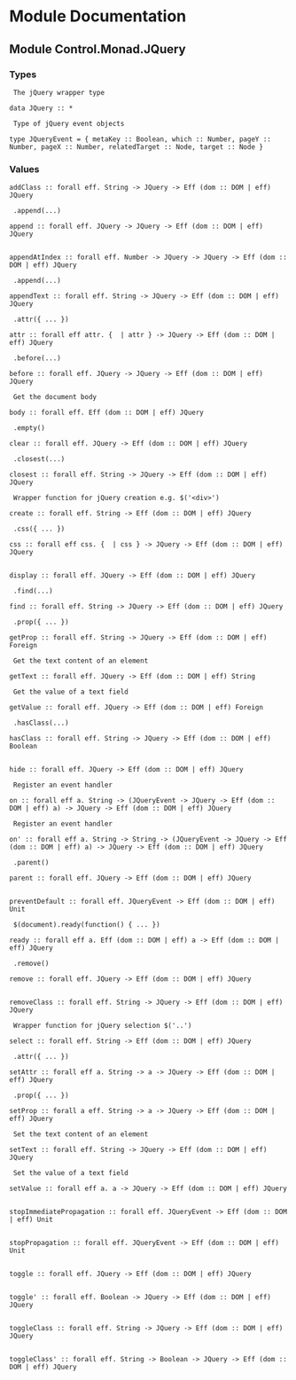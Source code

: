 # Module Documentation

## Module Control.Monad.JQuery

### Types

     The jQuery wrapper type

    data JQuery :: *

     Type of jQuery event objects

    type JQueryEvent = { metaKey :: Boolean, which :: Number, pageY :: Number, pageX :: Number, relatedTarget :: Node, target :: Node }


### Values


    addClass :: forall eff. String -> JQuery -> Eff (dom :: DOM | eff) JQuery

     .append(...)

    append :: forall eff. JQuery -> JQuery -> Eff (dom :: DOM | eff) JQuery


    appendAtIndex :: forall eff. Number -> JQuery -> JQuery -> Eff (dom :: DOM | eff) JQuery

     .append(...)

    appendText :: forall eff. String -> JQuery -> Eff (dom :: DOM | eff) JQuery

     .attr({ ... })

    attr :: forall eff attr. {  | attr } -> JQuery -> Eff (dom :: DOM | eff) JQuery

     .before(...)

    before :: forall eff. JQuery -> JQuery -> Eff (dom :: DOM | eff) JQuery

     Get the document body

    body :: forall eff. Eff (dom :: DOM | eff) JQuery

     .empty()

    clear :: forall eff. JQuery -> Eff (dom :: DOM | eff) JQuery

     .closest(...)

    closest :: forall eff. String -> JQuery -> Eff (dom :: DOM | eff) JQuery

     Wrapper function for jQuery creation e.g. $('<div>')

    create :: forall eff. String -> Eff (dom :: DOM | eff) JQuery

     .css({ ... })

    css :: forall eff css. {  | css } -> JQuery -> Eff (dom :: DOM | eff) JQuery


    display :: forall eff. JQuery -> Eff (dom :: DOM | eff) JQuery

     .find(...)

    find :: forall eff. String -> JQuery -> Eff (dom :: DOM | eff) JQuery

     .prop({ ... })

    getProp :: forall eff. String -> JQuery -> Eff (dom :: DOM | eff) Foreign

     Get the text content of an element

    getText :: forall eff. JQuery -> Eff (dom :: DOM | eff) String

     Get the value of a text field

    getValue :: forall eff. JQuery -> Eff (dom :: DOM | eff) Foreign

     .hasClass(...)

    hasClass :: forall eff. String -> JQuery -> Eff (dom :: DOM | eff) Boolean


    hide :: forall eff. JQuery -> Eff (dom :: DOM | eff) JQuery

     Register an event handler

    on :: forall eff a. String -> (JQueryEvent -> JQuery -> Eff (dom :: DOM | eff) a) -> JQuery -> Eff (dom :: DOM | eff) JQuery

     Register an event handler

    on' :: forall eff a. String -> String -> (JQueryEvent -> JQuery -> Eff (dom :: DOM | eff) a) -> JQuery -> Eff (dom :: DOM | eff) JQuery

     .parent()

    parent :: forall eff. JQuery -> Eff (dom :: DOM | eff) JQuery


    preventDefault :: forall eff. JQueryEvent -> Eff (dom :: DOM | eff) Unit

     $(document).ready(function() { ... })

    ready :: forall eff a. Eff (dom :: DOM | eff) a -> Eff (dom :: DOM | eff) JQuery

     .remove()

    remove :: forall eff. JQuery -> Eff (dom :: DOM | eff) JQuery


    removeClass :: forall eff. String -> JQuery -> Eff (dom :: DOM | eff) JQuery

     Wrapper function for jQuery selection $('..')

    select :: forall eff. String -> Eff (dom :: DOM | eff) JQuery

     .attr({ ... })

    setAttr :: forall eff a. String -> a -> JQuery -> Eff (dom :: DOM | eff) JQuery

     .prop({ ... })

    setProp :: forall a eff. String -> a -> JQuery -> Eff (dom :: DOM | eff) JQuery

     Set the text content of an element

    setText :: forall eff. String -> JQuery -> Eff (dom :: DOM | eff) JQuery

     Set the value of a text field

    setValue :: forall eff a. a -> JQuery -> Eff (dom :: DOM | eff) JQuery


    stopImmediatePropagation :: forall eff. JQueryEvent -> Eff (dom :: DOM | eff) Unit


    stopPropagation :: forall eff. JQueryEvent -> Eff (dom :: DOM | eff) Unit


    toggle :: forall eff. JQuery -> Eff (dom :: DOM | eff) JQuery


    toggle' :: forall eff. Boolean -> JQuery -> Eff (dom :: DOM | eff) JQuery


    toggleClass :: forall eff. String -> JQuery -> Eff (dom :: DOM | eff) JQuery


    toggleClass' :: forall eff. String -> Boolean -> JQuery -> Eff (dom :: DOM | eff) JQuery